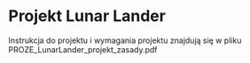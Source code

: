 # Projekt Lunar Lander

Instrukcja do projektu i wymagania projektu znajdują się w pliku PROZE_LunarLander_projekt_zasady.pdf
